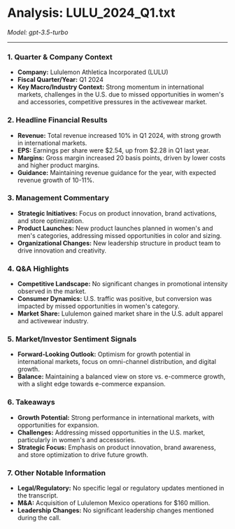 # Analysis: LULU_2024_Q1.txt

*Model: gpt-3.5-turbo*

---

### 1. Quarter & Company Context
- **Company:** Lululemon Athletica Incorporated (LULU)
- **Fiscal Quarter/Year:** Q1 2024
- **Key Macro/Industry Context:** Strong momentum in international markets, challenges in the U.S. due to missed opportunities in women's and accessories, competitive pressures in the activewear market.

### 2. Headline Financial Results
- **Revenue:** Total revenue increased 10% in Q1 2024, with strong growth in international markets.
- **EPS:** Earnings per share were $2.54, up from $2.28 in Q1 last year.
- **Margins:** Gross margin increased 20 basis points, driven by lower costs and higher product margins.
- **Guidance:** Maintaining revenue guidance for the year, with expected revenue growth of 10-11%.

### 3. Management Commentary
- **Strategic Initiatives:** Focus on product innovation, brand activations, and store optimization.
- **Product Launches:** New product launches planned in women's and men's categories, addressing missed opportunities in color and sizing.
- **Organizational Changes:** New leadership structure in product team to drive innovation and creativity.

### 4. Q&A Highlights
- **Competitive Landscape:** No significant changes in promotional intensity observed in the market.
- **Consumer Dynamics:** U.S. traffic was positive, but conversion was impacted by missed opportunities in women's category.
- **Market Share:** Lululemon gained market share in the U.S. adult apparel and activewear industry.

### 5. Market/Investor Sentiment Signals
- **Forward-Looking Outlook:** Optimism for growth potential in international markets, focus on omni-channel distribution, and digital growth.
- **Balance:** Maintaining a balanced view on store vs. e-commerce growth, with a slight edge towards e-commerce expansion.

### 6. Takeaways
- **Growth Potential:** Strong performance in international markets, with opportunities for expansion.
- **Challenges:** Addressing missed opportunities in the U.S. market, particularly in women's and accessories.
- **Strategic Focus:** Emphasis on product innovation, brand awareness, and store optimization to drive future growth.

### 7. Other Notable Information
- **Legal/Regulatory:** No specific legal or regulatory updates mentioned in the transcript.
- **M&A:** Acquisition of Lululemon Mexico operations for $160 million.
- **Leadership Changes:** No significant leadership changes mentioned during the call.